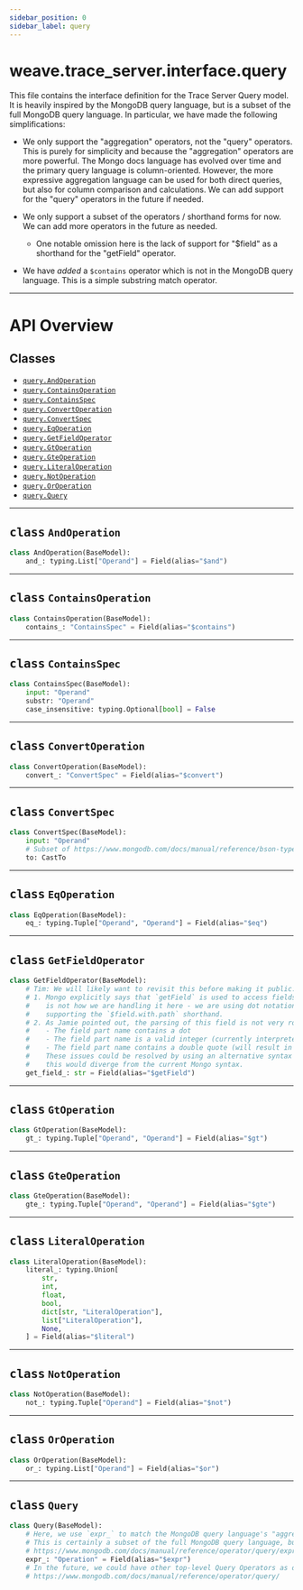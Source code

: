 ```yaml
---
sidebar_position: 0
sidebar_label: query
---
```

    

# weave.trace_server.interface.query


This file contains the interface definition for the Trace Server Query model. It
is heavily inspired by the MongoDB query language, but is a subset of the full
MongoDB query language. In particular, we have made the following
simplifications:

* We only support the "aggregation" operators, not the "query" operators. This is
    purely for simplicity and because the "aggregation" operators are more powerful.
    The Mongo docs language has evolved over time and the primary query language
    is column-oriented. However, the more expressive aggregation language can be
    used for both direct queries, but also for column comparison and
    calculations. We can add support for the "query" operators in the future if
    needed.

* We only support a subset of the operators / shorthand forms for now. We can add
    more operators in the future as needed.

    * One notable omission here is the lack of support for "$field" as a shorthand for
        the "getField"  operator.

* We have _added_ a `$contains` operator which is not in the MongoDB query
    language. This is a simple substring match operator.


---


# API Overview



## Classes

- [`query.AndOperation`](./weave.trace_server.interface.query.md#class-andoperation)
- [`query.ContainsOperation`](./weave.trace_server.interface.query.md#class-containsoperation)
- [`query.ContainsSpec`](./weave.trace_server.interface.query.md#class-containsspec)
- [`query.ConvertOperation`](./weave.trace_server.interface.query.md#class-convertoperation)
- [`query.ConvertSpec`](./weave.trace_server.interface.query.md#class-convertspec)
- [`query.EqOperation`](./weave.trace_server.interface.query.md#class-eqoperation)
- [`query.GetFieldOperator`](./weave.trace_server.interface.query.md#class-getfieldoperator)
- [`query.GtOperation`](./weave.trace_server.interface.query.md#class-gtoperation)
- [`query.GteOperation`](./weave.trace_server.interface.query.md#class-gteoperation)
- [`query.LiteralOperation`](./weave.trace_server.interface.query.md#class-literaloperation)
- [`query.NotOperation`](./weave.trace_server.interface.query.md#class-notoperation)
- [`query.OrOperation`](./weave.trace_server.interface.query.md#class-oroperation)
- [`query.Query`](./weave.trace_server.interface.query.md#class-query)




---

## <kbd>class</kbd> `AndOperation`
            
```python
class AndOperation(BaseModel):
    and_: typing.List["Operand"] = Field(alias="$and")

```
            
---
## <kbd>class</kbd> `ContainsOperation`
            
```python
class ContainsOperation(BaseModel):
    contains_: "ContainsSpec" = Field(alias="$contains")

```
            
---
## <kbd>class</kbd> `ContainsSpec`
            
```python
class ContainsSpec(BaseModel):
    input: "Operand"
    substr: "Operand"
    case_insensitive: typing.Optional[bool] = False

```
            
---
## <kbd>class</kbd> `ConvertOperation`
            
```python
class ConvertOperation(BaseModel):
    convert_: "ConvertSpec" = Field(alias="$convert")

```
            
---
## <kbd>class</kbd> `ConvertSpec`
            
```python
class ConvertSpec(BaseModel):
    input: "Operand"
    # Subset of https://www.mongodb.com/docs/manual/reference/bson-types/#std-label-bson-types
    to: CastTo

```
            
---
## <kbd>class</kbd> `EqOperation`
            
```python
class EqOperation(BaseModel):
    eq_: typing.Tuple["Operand", "Operand"] = Field(alias="$eq")

```
            
---
## <kbd>class</kbd> `GetFieldOperator`
            
```python
class GetFieldOperator(BaseModel):
    # Tim: We will likely want to revisit this before making it public. Here are some concerns:
    # 1. Mongo explicitly says that `getField` is used to access fields without dot notation - this
    #    is not how we are handling it here - we are using dot notation - this could be resolved by
    #    supporting the `$field.with.path` shorthand.
    # 2. As Jamie pointed out, the parsing of this field is not very robust and susceptible to issues when:
    #    - The field part name contains a dot
    #    - The field part name is a valid integer (currently interpreted as a list index)
    #    - The field part name contains a double quote (will result in failed lookup - see `_quote_json_path` in `clickhouse_trace_server_batched.py`)
    #    These issues could be resolved by using an alternative syntax (perhaps backticks, square brackets, etc.). However
    #    this would diverge from the current Mongo syntax.
    get_field_: str = Field(alias="$getField")

```
            
---
## <kbd>class</kbd> `GtOperation`
            
```python
class GtOperation(BaseModel):
    gt_: typing.Tuple["Operand", "Operand"] = Field(alias="$gt")

```
            
---
## <kbd>class</kbd> `GteOperation`
            
```python
class GteOperation(BaseModel):
    gte_: typing.Tuple["Operand", "Operand"] = Field(alias="$gte")

```
            
---
## <kbd>class</kbd> `LiteralOperation`
            
```python
class LiteralOperation(BaseModel):
    literal_: typing.Union[
        str,
        int,
        float,
        bool,
        dict[str, "LiteralOperation"],
        list["LiteralOperation"],
        None,
    ] = Field(alias="$literal")

```
            
---
## <kbd>class</kbd> `NotOperation`
            
```python
class NotOperation(BaseModel):
    not_: typing.Tuple["Operand"] = Field(alias="$not")

```
            
---
## <kbd>class</kbd> `OrOperation`
            
```python
class OrOperation(BaseModel):
    or_: typing.List["Operand"] = Field(alias="$or")

```
            
---
## <kbd>class</kbd> `Query`
            
```python
class Query(BaseModel):
    # Here, we use `expr_` to match the MongoDB query language's "aggregation" operator syntax.
    # This is certainly a subset of the full MongoDB query language, but it is a good starting point.
    # https://www.mongodb.com/docs/manual/reference/operator/query/expr/#mongodb-query-op.-expr
    expr_: "Operation" = Field(alias="$expr")
    # In the future, we could have other top-level Query Operators as described here:
    # https://www.mongodb.com/docs/manual/reference/operator/query/

```
            